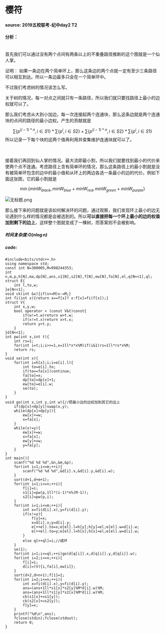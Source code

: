 # 樱符
#### source: 2019五校联考-纪中day2 T2

#### 分析：
<br>
首先我们可以通过没有两个点间有两条以上的不重叠路径推断的这个图就是一个仙人掌。

证明：
如果一条边在两个简单环上，那么这条边的两个点就一定有至少三条路径可以相互到达。所以一条边最多只会在一个简单环中。

不过我们考虑树的情况该怎么写。

关于树的情况，每一对点之间就只有一条路径，所以我们就只要找路径上最小的边权就可以了。

那么我们考虑从大到小加边，每一次连接起两个连通块，那么这条边就是两个连通块的点间的路径的最小边权。产生的贡献就是

$$
\sum \{{p^{(i-1)*n},i\in S1}\}*\sum \{{p^{i},i\in S2}\}+\sum \{{p^{(i-1)*n},i\in S2}\}*\sum \{{p^{i},i\in S1}\}
$$
所以记录一下每个块的这两个值再利用并查集维护连通块就可以了。

<br>
<br>
接着我们再回到仙人掌的情况。最大流即最小割，所以我们就要找到最小的代价来使两个点不连通。考虑路径上含有简单环的情况，那么这条路径上的最小割就是没有被简单环包含的边中的最小值和从环上的两边各选一条最小的边的代价。例如下面这张图，它的最小割就是

$$
\min \{minW_{black},minW_{blue}+minW_{red},minW_{green}+minW_{purple}\}
$$

![无标题.png](https://i.loli.net/2019/10/07/T7AMkbBuoxmVYcP.png)

那么接下来的问题就是该如何解决环的问题，通过观察，我们发现环上最小的边无论遇到什么样的情况都是会被选到的。所以**可以直接把每一个环上最小的边的权值加到剩下的边上**，这样整个图就变成了一棵树，而答案则不会被影响。

##### 时间复杂度:$O(n \log n)$
##### code:
```
#include<bits/stdc++.h>
using namespace std;
const int N=300005,M=998244353;
int n,m,p,h[N],ma,dp[N],ans,s1[N],s2[N],f[N],ew[N],fa[N],el,q[N<<1],ql;
struct E{
	int l,to,w;
}e[N<<1];
void ck(int &x){if(x>=M)x-=M;}
int fi(int x){return x==f[x]? x:f[x]=fi(f[x]);}
struct V{
	int x,y,w;
	bool operator < (const V&t)const{
		if(w!=t.w)return w>t.w;
		if(x!=t.x)return x>t.x;
		return y>t.y;
	}
}d[N<<1];
int pw(int x,int t){
	int rs=1;
	for(int i=t;i;i>>=1,x=1ll*x*x%M)if(i&1)rs=1ll*rs*x%M;
	return rs;
}
void se(int x){
	for(int i=h[x];i;i=e[i].l){
		int to=e[i].to;
		if(to==fa[x])continue;
		fa[to]=x;
		dp[to]=dp[x]+1;
		ew[to]=e[i].w;
		se(to);
	}
}
void go(int x,int y,int w){//把最小边的边权加到其它的边上 
	if(dp[x]<dp[y])swap(x,y);
	while(dp[x]>dp[y]){
		ew[x]+=w;
		x=fa[x];
	}
	while(x!=y){
		ew[x]+=w;
		x=fa[x];
		ew[y]+=w;
		y=fa[y];
	}
}
int main(){
	scanf("%d %d %d",&n,&m,&p);
	for(int i=1;i<=m;++i){
		scanf("%d %d %d",&d[i].x,&d[i].y,&d[i].w);
	}
	sort(d+1,d+m+1);
	for(int i=1;i<=n;++i){
		f[i]=i;
		s1[i]=pw(p,1ll*(i-1)*n%(M-1));
		s2[i]=pw(p,i);
	}
	for(int i=1;i<=m;++i){
		int x=fi(d[i].x),y=fi(d[i].y);
		if(x!=y){
			f[y]=x;
			x=d[i].x;y=d[i].y;
			e[++el].to=x;e[el].l=h[y];h[y]=el;e[el].w=d[i].w;
			e[++el].to=y;e[el].l=h[x];h[x]=el;e[el].w=d[i].w;
		}
		else q[++ql]=i;//成环 
	}
	se(1);
	for(int i=1;i<=ql;++i)go(d[q[i]].x,d[q[i]].y,d[q[i]].w);
	for(int i=2;i<=n;++i){
		f[i]=i;
		d[i]=(V){i,fa[i],ew[i]};
	}
	sort(d+2,d+n+1);f[1]=1;
	for(int i=2;i<=n;++i){
		int x=fi(d[i].x),y=fi(d[i].y);
		ans=(ans+1ll*s1[x]*s2[y]%M*d[i].w)%M;
		ans=(ans+1ll*s1[y]*s2[x]%M*d[i].w)%M;
		ck(s1[x]+=s1[y]);
		ck(s2[x]+=s2[y]);
		f[y]=x;
	}
	printf("%d\n",ans);
	fclose(stdin);fclose(stdout);
	return 0;
}
```